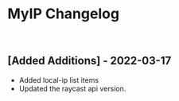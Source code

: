 # MyIP Changelog

​

## [Added Additions] - 2022-03-17

- Added local-ip list items
- Updated the raycast api version.
